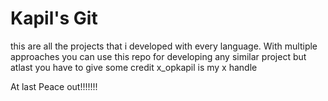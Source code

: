 # Kapil's Git

this are all the projects that i developed with every language. With multiple approaches 
you can use this repo for developing any similar project but atlast you have to give some credit 
x_opkapil is my x handle


At last Peace out!!!!!!!
